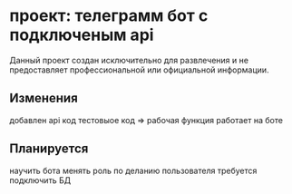 #  проект: телеграмм бот с подключеным api

Данный проект создан исключительно для развлечения и не предоставляет профессиональной или официальной информации.

## Изменения

добавлен api код 
тестовыое код => рабочая функция работает на боте

## Планируется
научить бота менять роль по деланию пользователя
требуется подключить БД
